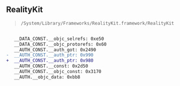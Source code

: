## RealityKit

> `/System/Library/Frameworks/RealityKit.framework/RealityKit`

```diff

   __DATA_CONST.__objc_selrefs: 0xe50
   __DATA_CONST.__objc_protorefs: 0x60
   __AUTH_CONST.__auth_got: 0x2490
-  __AUTH_CONST.__auth_ptr: 0x990
+  __AUTH_CONST.__auth_ptr: 0x980
   __AUTH_CONST.__const: 0x2d50
   __AUTH_CONST.__objc_const: 0x3170
   __AUTH.__objc_data: 0xbb8

```
